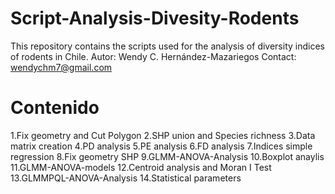 # Script-Analysis-Divesity-Rodents
This repository contains the scripts used for the analysis of diversity indices of rodents in Chile. 
Autor: Wendy C. Hernández-Mazariegos
Contact: wendychm7@gmail.com
# Contenido
1.Fix geometry and Cut Polygon
2.SHP union and Species richness
3.Data matrix creation
4.PD analysis
5.PE analysis
6.FD analysis
7.Indices simple regression
8.Fix geometry SHP
9.GLMM-ANOVA-Analysis
10.Boxplot anaylis
11.GLMM-ANOVA-models
12.Centroid analysis and Moran I Test
13.GLMMPQL-ANOVA-Analysis
14.Statistical parameters


